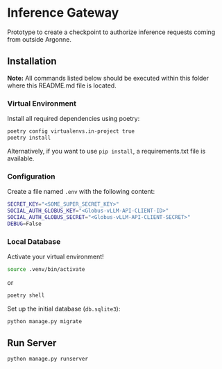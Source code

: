 # Inference Gateway
Prototype to create a checkpoint to authorize inference requests coming from outside Argonne.

## Installation

**Note:** All commands listed below should be executed within this folder where this README.md file is located.

### Virtual Environment
Install all required dependencies using poetry:

```bash
poetry config virtualenvs.in-project true
poetry install
```

Alternatively, if you want to use `pip install`, a requirements.txt file is available.

### Configuration
Create a file named ``.env`` with the following content:

```bash
SECRET_KEY="<SOME_SUPER_SECRET_KEY>"
SOCIAL_AUTH_GLOBUS_KEY="<Globus-vLLM-API-CLIENT-ID>"
SOCIAL_AUTH_GLOBUS_SECRET="<Globus-vLLM-API-CLIENT-SECRET>"
DEBUG=False
```

### Local Database

Activate your virtual environment!

```bash
source .venv/bin/activate
```
or
```bash
poetry shell
```

Set up the initial database (``db.sqlite3``):

```bash
python manage.py migrate
```

## Run Server

```bash
python manage.py runserver
```